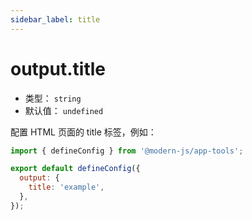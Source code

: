 ```yaml
---
sidebar_label: title
---
```


# output.title



- 类型： `string`
- 默认值： `undefined`

配置 HTML 页面的 title 标签，例如：

```js title="modern.config.js"
import { defineConfig } from '@modern-js/app-tools';

export default defineConfig({
  output: {
    title: 'example',
  },
});
```
